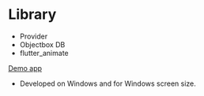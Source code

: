 # Library
- Provider 
- Objectbox DB
- flutter_animate

[Demo app](https://youtu.be/ITcChnFfRnw)

* Developed on Windows and for Windows screen size. 
